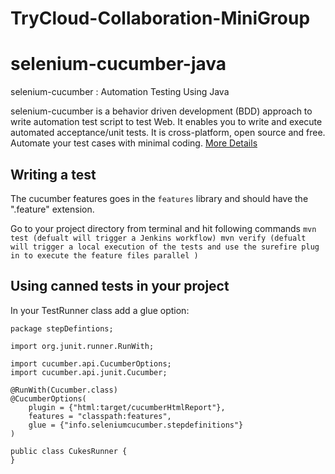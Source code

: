 # TryCloud-Collaboration-MiniGroup

selenium-cucumber-java
=================

selenium-cucumber : Automation Testing Using Java

selenium-cucumber is a behavior driven development (BDD) approach to write automation test script to test Web.
It enables you to write and execute automated acceptance/unit tests.
It is cross-platform, open source and free.
Automate your test cases with minimal coding.
[More Details](http://seleniumcucumber.info/)

Writing a test
--------------

The cucumber features goes in the `features` library and should have the ".feature" extension.

Go to your project directory from terminal and hit following commands
`mvn test (defualt will trigger a Jenkins workflow)
 mvn verify (defualt will trigger a local execution of the tests and use the surefire plug in to execute the feature files parallel )`
 
 Using canned tests in your project
----------------------------------

In your TestRunner class add a glue option:

```
package stepDefintions;

import org.junit.runner.RunWith;

import cucumber.api.CucumberOptions;
import cucumber.api.junit.Cucumber;

@RunWith(Cucumber.class)
@CucumberOptions(
	plugin = {"html:target/cucumberHtmlReport"},
	features = "classpath:features",
	glue = {"info.seleniumcucumber.stepdefinitions"}
)

public class CukesRunner {
}
```
